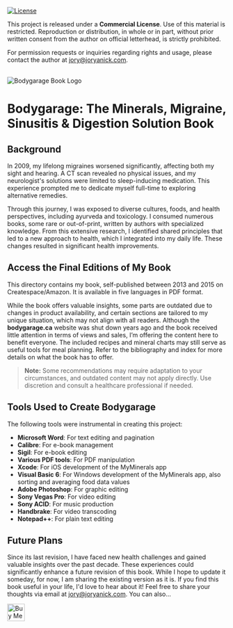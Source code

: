 [![License](https://img.shields.io/badge/License-Commercial%20-%23blue.svg)](http://joryanick.com)

This project is released under a **Commercial License**. Use of this material is restricted. Reproduction or distribution, in whole or in part, without prior written consent from the author on official letterhead, is strictly prohibited.

For permission requests or inquiries regarding rights and usage, please contact the author at [jory@joryanick.com](mailto:jory@joryanick.com).
<br><br>

![Bodygarage Book Logo](https://raw.github.com/joryanick/bodygarage/main/bodygarage-book-logo.png?raw=true)
<br>
# **Bodygarage: The Minerals, Migraine, Sinusitis & Digestion Solution Book**

## **Background**

In 2009, my lifelong migraines worsened significantly, affecting both my sight and hearing. A CT scan revealed no physical issues, and my neurologist's solutions were limited to sleep-inducing medication. This experience prompted me to dedicate myself full-time to exploring alternative remedies.

Through this journey, I was exposed to diverse cultures, foods, and health perspectives, including ayurveda and toxicology. I consumed numerous books, some rare or out-of-print, written by authors with specialized knowledge. From this extensive research, I identified shared principles that led to a new approach to health, which I integrated into my daily life. These changes resulted in significant health improvements.

## **Access the Final Editions of My Book**

This directory contains my book, self-published between 2013 and 2015 on Createspace/Amazon. It is available in five languages in PDF format. 

While the book offers valuable insights, some parts are outdated due to changes in product availability, and certain sections are tailored to my unique situation, which may not align with all readers. Although the **bodygarage.ca** website was shut down years ago and the book received little attention in terms of views and sales, I’m offering the content here to benefit everyone. The included recipes and mineral charts may still serve as useful tools for meal planning. Refer to the bibliography and index for more details on what the book has to offer.

> **Note:** Some recommendations may require adaptation to your circumstances, and outdated content may not apply directly. Use discretion and consult a healthcare professional if needed.

## **Tools Used to Create Bodygarage**

The following tools were instrumental in creating this project:

- **Microsoft Word**: For text editing and pagination  
- **Calibre**: For e-book management  
- **Sigil**: For e-book editing  
- **Various PDF tools**: For PDF manipulation  
- **Xcode**: For iOS development of the MyMinerals app
- **Visual Basic 6**: For Windows development of the MyMinerals app, also sorting and averaging food data values
- **Adobe Photoshop**: For graphic editing  
- **Sony Vegas Pro**: For video editing  
- **Sony ACID**: For music production  
- **Handbrake**: For video transcoding  
- **Notepad++**: For plain text editing  

## Future Plans

Since its last revision, I have faced new health challenges and gained valuable insights over the past decade. These experiences could significantly enhance a future revision of this book. While I hope to update it someday, for now, I am sharing the existing version as it is. If you find this book useful in your life, I'd love to hear about it! Feel free to share your thoughts via email at [jory@joryanick.com](mailto:jory@joryanick.com). You can also... 

<a href='https://ko-fi.com/jorymakes' target='_blank'><img height='40' style='border:0px;height:40px;' src='https://az743702.vo.msecnd.net/cdn/kofi3.png?v=0' border='0' alt='Buy Me a Coffee at ko-fi.com'/></a>

